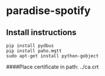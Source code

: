 # paradise-spotify

## Install instructions
```
pip install pydbus
pip install paho.mqtt
sudo apt-get install python-gobject
```

####Place certificate in path:
../ca.crt

